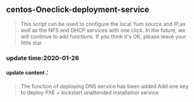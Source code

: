 ## centos-Oneclick-deployment-service
>This script can be used to configure the local Yum source and IP,as well as the NFS and DHCP services with one click. In the future, we will continue to add functions. If you think it's OK, please leave your little star
### update time:2020-01-26
#### update content：
>The function of deploying DNS service has been added
Add one key to deploy PXE + kickstart unattended installation service
